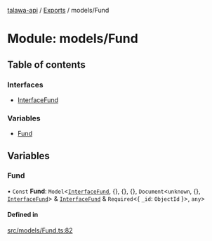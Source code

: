 [talawa-api](../README.md) / [Exports](../modules.md) / models/Fund

# Module: models/Fund

## Table of contents

### Interfaces

- [InterfaceFund](../interfaces/models_Fund.InterfaceFund.md)

### Variables

- [Fund](models_Fund.md#fund)

## Variables

### Fund

• `Const` **Fund**: `Model`\<[`InterfaceFund`](../interfaces/models_Fund.InterfaceFund.md), \{\}, \{\}, \{\}, `Document`\<`unknown`, \{\}, [`InterfaceFund`](../interfaces/models_Fund.InterfaceFund.md)\> & [`InterfaceFund`](../interfaces/models_Fund.InterfaceFund.md) & `Required`\<\{ `_id`: `ObjectId`  \}\>, `any`\>

#### Defined in

[src/models/Fund.ts:82](https://github.com/PalisadoesFoundation/talawa-api/blob/65069df/src/models/Fund.ts#L82)
